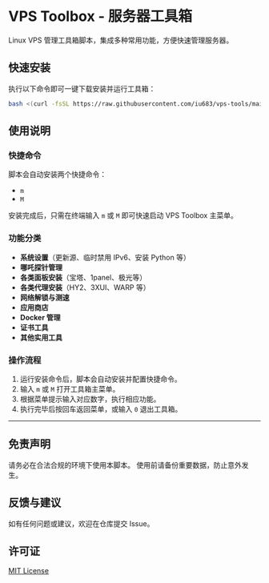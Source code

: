 # VPS Toolbox - 服务器工具箱

Linux VPS 管理工具箱脚本，集成多种常用功能，方便快速管理服务器。

## 快速安装

执行以下命令即可一键下载安装并运行工具箱：

```bash
bash <(curl -fsSL https://raw.githubusercontent.com/iu683/vps-tools/main/install.sh)
```

## 使用说明

### 快捷命令

脚本会自动安装两个快捷命令：

  - `m`
  - `M`

安装完成后，只需在终端输入 `m` 或 `M` 即可快速启动 VPS Toolbox 主菜单。

### 功能分类

  * **系统设置**（更新源、临时禁用 IPv6、安装 Python 等）
  * **哪吒探针管理**
  * **各类面板安装**（宝塔、1panel、极光等）
  * **各类代理安装**（HY2、3XUI、WARP 等）
  * **网络解锁与测速**
  * **应用商店**
  * **Docker 管理**
  * **证书工具**
  * **其他实用工具**

### 操作流程

1.  运行安装命令后，脚本会自动安装并配置快捷命令。
2.  输入 `m` 或 `M` 打开工具箱主菜单。
3.  根据菜单提示输入对应数字，执行相应功能。
4.  执行完毕后按回车返回菜单，或输入 `0` 退出工具箱。

-----

## 免责声明

请务必在合法合规的环境下使用本脚本。
使用前请备份重要数据，防止意外发生。

## 反馈与建议

如有任何问题或建议，欢迎在仓库提交 Issue。

## 许可证

[MIT License](https://opensource.org/licenses/MIT)

